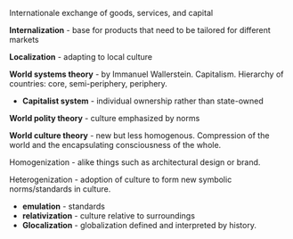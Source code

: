 Internationale exchange of goods, services, and capital

**Internalization** - base for products that need to be tailored for different markets

**Localization** - adapting to local culture

**World systems theory** - by Immanuel Wallerstein. Capitalism. Hierarchy of countries: core, semi-periphery, periphery. 

- **Capitalist system** - individual ownership rather than state-owned

**World polity theory** - culture emphasized by norms

**World culture theory** - new but less homogenous. Compression of the world and the encapsulating consciousness of the whole.

Homogenization - alike things such as architectural design or brand. 

Heterogenization - adoption of culture to form new symbolic norms/standards in culture.

- **emulation** - standards
- **relativization** - culture relative to surroundings
- **Glocalization** - globalization defined and interpreted by history.
